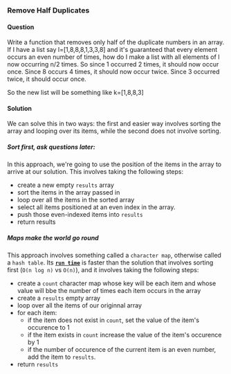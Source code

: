 ### Remove Half Duplicates

#### Question

Write a function that removes only half of the duplicate numbers in an array.
If I have a list say l=[1,8,8,8,1,3,3,8] and it's guaranteed that every element occurs an even number of times,
how do I make a list with all elements of l now occurring n/2 times.
So since 1 occurred 2 times, it should now occur once.
Since 8 occurs 4 times, it should now occur twice. Since 3 occurred twice, it should occur once.

So the new list will be something like k=[1,8,8,3]

#### Solution

We can solve this in two ways: the first and easier way involves sorting the array and looping over its items, while the second does not involve sorting.

##### Sort first, ask questions later:

In this approach, we're going to use the position of the items in the array to arrive at our solution. This involves taking the following steps:

- create a new empty `results` array
- sort the items in the array passed in
- loop over all the items in the sorted array
- select all items positioned at an even index in the array.
- push those even-indexed items into `results`
- return results

##### Maps make the world go round

This approach involves something called a `character map`, otherwise called a `hash table`. Its [**`run time`**](https://en.wikipedia.org/wiki/Big_O_notation) is faster than the solution that involves sorting first (`O(n log n)` vs `O(n)`), and it involves taking the following steps:

- create a `count` character map whose key will be each item and whose value will bbe the number of times each item occurs in the array
- create a `results` empty array
- loop over all the items of our originnal array
- for each item:
  - if the item does not exist in `count`, set the value of the item's occurence to 1
  - if the item exists in `count` increase the value of the item's occurence by 1
  - if the number of occurence of the current item is an even number, add the item to `results`.
- return `results`
